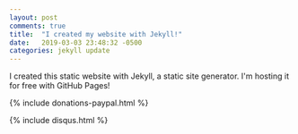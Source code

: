 ```yaml
---
layout: post
comments: true
title:  "I created my website with Jekyll!"
date:   2019-03-03 23:48:32 -0500
categories: jekyll update
---
```


I created this static website with Jekyll, a static site generator. I'm hosting it for free with GitHub Pages!

{% include donations-paypal.html %}


{% include disqus.html %}
